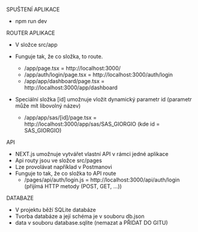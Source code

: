 SPUŠTENÍ APLIKACE

- npm run dev

ROUTER APLIKACE

- V složce src/app
- Funguje tak, že co složka, to route.

  - /app/page.tsx = http://localhost:3000/
  - /app/auth/login/page.tsx = http://localhost:3000/auth/login
  - /app/app/dashboard/page.tsx = http://localhost:3000/app/dashboard

- Speciální složka [id] umožnuje vložit dynamický parametr id (parametr může mít libovolný název)
  - /app/app/sas/[id]/page.tsx = http://localhost:3000/app/sas/SAS_GIORGIO (kde id = SAS_GIORGIO)

API

- NEXT.js umožnuje vytvářet vlastní API v rámci jedné aplikace
- Api routy jsou ve složce src/pages
- Lze provolávat například v Postmanovi
- Funguje to tak, že co složka to API route
  - /pages/api/auth/login.js = http://localhost:3000/api/auth/login (přijímá HTTP metody (POST, GET, ...))

DATABAZE

- V projektu běží SQLite databáze
- Tvorba databáze a její schéma je v souboru db.json
- data v souboru database.sqlite (nemazat a PŘIDAT DO GITU)
